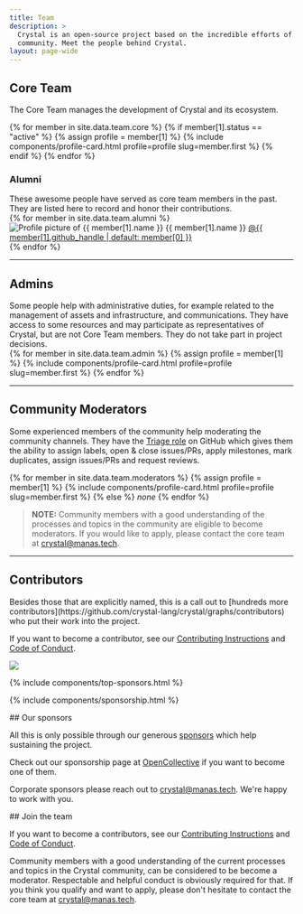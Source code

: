 ```yaml
---
title: Team
description: >
  Crystal is an open-source project based on the incredible efforts of a large
  community. Meet the people behind Crystal.
layout: page-wide
---
```


<section>
  <h2 id="core">Core Team</h2>
  <aside markdown="1">

The Core Team manages the development of Crystal and its ecosystem.
  </aside>

  <div class="cards-list">
    {% for member in site.data.team.core %}
      {% if member[1].status == "active" %}
        {% assign profile = member[1] %}
        {% include components/profile-card.html profile=profile slug=member.first %}
      {% endif %}
    {% endfor %}
  </div>
</section>

<section class="side-section">
  <h3 id="alumni">Alumni</h3>
  <aside markdown="1">
These awesome people have served as core team members in the past. They are listed here to record and honor their contributions.
  </aside>

  <div class="cards-list">
    {% for member in site.data.team.alumni %}
      <div class="profile-mini" itemscope itemtype="https://schema.org/Person">
        <img src="/assets/authors/{{ member[0] }}.jpg" alt="Profile picture of {{ member[1].name }}" />
        <span class="name" itemprop="name">{{ member[1].name }}</span>
        <a href="https://github.com/{{ member[1].github_handle | default: member[0] }}" itemprop="url" title="GitHub profile" class="ico github">@{{ member[1].github_handle | default: member[0] }}</a>
      </div>
    {% endfor %}
  </div>
</section>

<hr class="full">

<section class="side-section">
  <h2 id="admins">Admins</h2>
  <aside markdown="1">
Some people help with administrative duties, for example related to the management of assets and infrastructure, and communications. They have access to some resources and may participate as representatives of Crystal, but are not Core Team members. They do not take part in project decisions.
  </aside>

  <div class="cards-list">
    {% for member in site.data.team.admin %}
      {% assign profile = member[1] %}
      {% include components/profile-card.html profile=profile slug=member.first %}
    {% endfor %}
  </div>
</section>

<hr class="full">

<section class="side-section">
  <h2 id="moderators">Community Moderators</h2>
  <aside id="join_us" markdown="1">

Some experienced members of the community help moderating the community channels.
They have the [Triage role](https://docs.github.com/en/organizations/managing-access-to-your-organizations-repositories/repository-permission-levels-for-an-organization)
on GitHub which gives them the ability to assign labels, open & close issues/PRs, apply milestones, mark duplicates,
assign issues/PRs and request reviews.
  </aside>

  <div class="cards-list">
    {% for member in site.data.team.moderators %}
      {% assign profile = member[1] %}
      {% include components/profile-card.html profile=profile slug=member.first %}
    {% else %}
    <em>none</em>
    {% endfor %}
  </div>
</section>

<section class="bg-gray">
  <p class="ico heart-black left">
  </p>
</section>

> **NOTE:**
> Community members with a good understanding of the processes and topics in the community are eligible to become moderators. If you would like to apply, please contact the core team at [crystal@manas.tech](mailto:crystal@manas.tech).

<hr class="full">

<section class="side-section">
  <h2 id="contributors">Contributors</h2>
  <aside markdown="1">
Besides those that are explicitly named, this is a call out to
[hundreds more contributors](https://github.com/crystal-lang/crystal/graphs/contributors)
who put their work into the project.

If you want to become a contributor, see our [Contributing Instructions](https://github.com/crystal-lang/crystal/blob/master/CONTRIBUTING.md) and [Code of Conduct](https://github.com/crystal-lang/crystal/blob/master/CODE_OF_CONDUCT.m).
  </aside>
  <div>
    <img src="https://opencollective.com/crystal-lang/contributors.svg?width=960">
  </div>
</section>

{% include components/top-sponsors.html %}

{% include components/sponsorship.html %}

<section markdown="1" id="sponsors">
## Our sponsors

All this is only possible through our generous [sponsors](/sponsors)
which help sustaining the project.

Check out our sponsorship page at [OpenCollective](https://opencollective.com/crystal-lang) if you want to become one of them.

Corporate sponsors please reach out to [crystal@manas.tech](mailto:crystal@manas.tech). We're happy to work with you.
</section>

<section markdown="1" id="join">
## Join the team

If you want to become a contributors, see our [Contributing Instructions](https://github.com/crystal-lang/crystal/blob/master/CONTRIBUTING.md) and [Code of Conduct](https://github.com/crystal-lang/crystal/blob/master/CODE_OF_CONDUCT.md).

  Community members with a good understanding of the current processes and topics in the Crystal community, can be considered to be become a moderator.
  Respectable and helpful conduct is obviously required for that. If you think you qualify and want to apply, please don't hesitate to contact the core team at [crystal@manas.tech](mailto:crystal@manas.tech).
</section>
